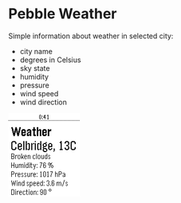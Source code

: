 # Pebble Weather
Simple information about weather in selected city:
- city name
- degrees in Celsius
- sky state
- humidity
- pressure
- wind speed
- wind direction


![](https://github.com/karcio/pebbleWeather/blob/master/resources/images/screenshot.png)
